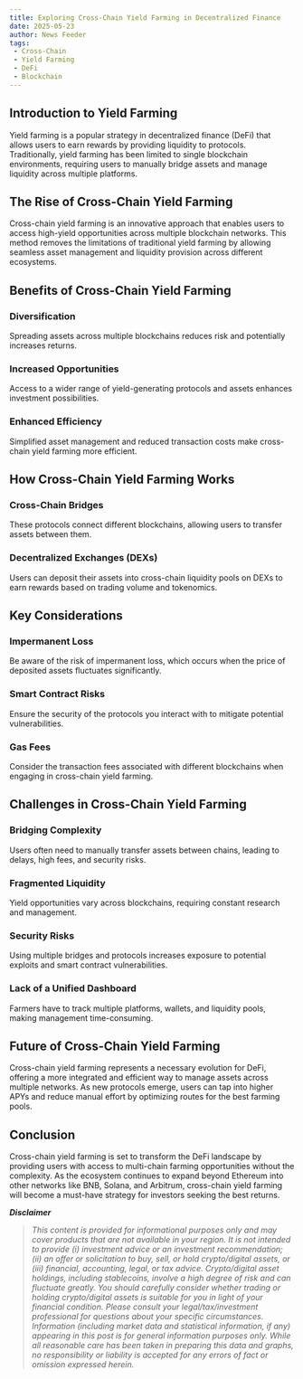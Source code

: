 ```yaml
---
title: Exploring Cross-Chain Yield Farming in Decentralized Finance
date: 2025-05-23
author: News Feeder
tags:
 - Cross-Chain
 - Yield Farming
 - DeFi
 - Blockchain
---
```

## Introduction to Yield Farming

Yield farming is a popular strategy in decentralized finance (DeFi) that allows users to earn rewards by providing liquidity to protocols. Traditionally, yield farming has been limited to single blockchain environments, requiring users to manually bridge assets and manage liquidity across multiple platforms.
## The Rise of Cross-Chain Yield Farming

Cross-chain yield farming is an innovative approach that enables users to access high-yield opportunities across multiple blockchain networks. This method removes the limitations of traditional yield farming by allowing seamless asset management and liquidity provision across different ecosystems.
## Benefits of Cross-Chain Yield Farming
### Diversification

Spreading assets across multiple blockchains reduces risk and potentially increases returns.
### Increased Opportunities

Access to a wider range of yield-generating protocols and assets enhances investment possibilities.
### Enhanced Efficiency

Simplified asset management and reduced transaction costs make cross-chain yield farming more efficient.
## How Cross-Chain Yield Farming Works
### Cross-Chain Bridges

These protocols connect different blockchains, allowing users to transfer assets between them.
### Decentralized Exchanges (DEXs)

Users can deposit their assets into cross-chain liquidity pools on DEXs to earn rewards based on trading volume and tokenomics.
## Key Considerations
### Impermanent Loss

Be aware of the risk of impermanent loss, which occurs when the price of deposited assets fluctuates significantly.
### Smart Contract Risks

Ensure the security of the protocols you interact with to mitigate potential vulnerabilities.
### Gas Fees

Consider the transaction fees associated with different blockchains when engaging in cross-chain yield farming.
## Challenges in Cross-Chain Yield Farming
### Bridging Complexity

Users often need to manually transfer assets between chains, leading to delays, high fees, and security risks.
### Fragmented Liquidity

Yield opportunities vary across blockchains, requiring constant research and management.
### Security Risks

Using multiple bridges and protocols increases exposure to potential exploits and smart contract vulnerabilities.
### Lack of a Unified Dashboard

Farmers have to track multiple platforms, wallets, and liquidity pools, making management time-consuming.
## Future of Cross-Chain Yield Farming

Cross-chain yield farming represents a necessary evolution for DeFi, offering a more integrated and efficient way to manage assets across multiple networks. As new protocols emerge, users can tap into higher APYs and reduce manual effort by optimizing routes for the best farming pools.

## Conclusion

Cross-chain yield farming is set to transform the DeFi landscape by providing users with access to multi-chain farming opportunities without the complexity. As the ecosystem continues to expand beyond Ethereum into other networks like BNB, Solana, and Arbitrum, cross-chain yield farming will become a must-have strategy for investors seeking the best returns.

_**Disclaimer**_
>
> _This content is provided for informational purposes only and may cover products that are not available in your region. It is not intended to provide (i) investment advice or an investment recommendation; (ii) an offer or solicitation to buy, sell, or hold crypto/digital assets, or (iii) financial, accounting, legal, or tax advice. Crypto/digital asset holdings, including stablecoins, involve a high degree of risk and can fluctuate greatly. You should carefully consider whether trading or holding crypto/digital assets is suitable for you in light of your financial condition. Please consult your legal/tax/investment professional for questions about your specific circumstances. Information (including market data and statistical information, if any) appearing in this post is for general information purposes only. While all reasonable care has been taken in preparing this data and graphs, no responsibility or liability is accepted for any errors of fact or omission expressed herein._
